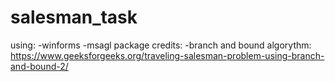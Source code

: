 # salesman_task
using:
-winforms
-msagl package
credits:
-branch and bound algorythm: https://www.geeksforgeeks.org/traveling-salesman-problem-using-branch-and-bound-2/
